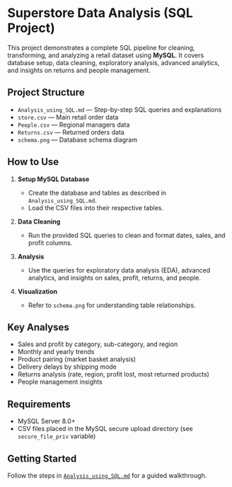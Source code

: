 # Superstore Data Analysis (SQL Project)

This project demonstrates a complete SQL pipeline for cleaning, transforming, and analyzing a retail dataset using **MySQL**. It covers database setup, data cleaning, exploratory analysis, advanced analytics, and insights on returns and people management.

## Project Structure

- `Analysis_using_SQL.md` — Step-by-step SQL queries and explanations
- `store.csv` — Main retail order data
- `People.csv` — Regional managers data
- `Returns.csv` — Returned orders data
- `schema.png` — Database schema diagram

## How to Use

1. **Setup MySQL Database**

   - Create the database and tables as described in `Analysis_using_SQL.md`.
   - Load the CSV files into their respective tables.

2. **Data Cleaning**

   - Run the provided SQL queries to clean and format dates, sales, and profit columns.

3. **Analysis**

   - Use the queries for exploratory data analysis (EDA), advanced analytics, and insights on sales, profit, returns, and people.

4. **Visualization**
   - Refer to `schema.png` for understanding table relationships.

## Key Analyses

- Sales and profit by category, sub-category, and region
- Monthly and yearly trends
- Product pairing (market basket analysis)
- Delivery delays by shipping mode
- Returns analysis (rate, region, profit lost, most returned products)
- People management insights

## Requirements

- MySQL Server 8.0+
- CSV files placed in the MySQL secure upload directory (see `secure_file_priv` variable)

## Getting Started

Follow the steps in [`Analysis_using_SQL.md`](Analysis_using_SQL.md) for a guided walkthrough.
